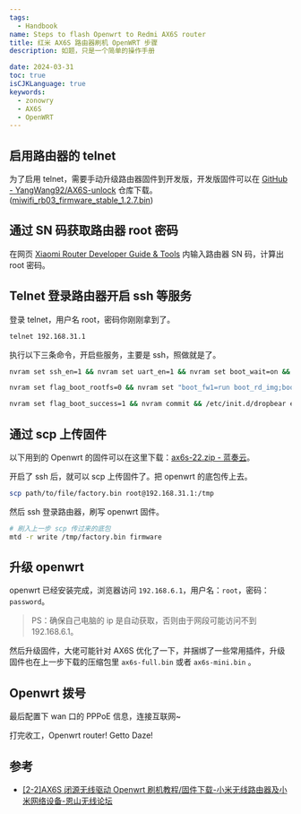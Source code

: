 ```yaml
---
tags:
  - Handbook
name: Steps to flash Openwrt to Redmi AX6S router 
title: 红米 AX6S 路由器刷机 OpenWRT 步骤
description: 如题，只是一个简单的操作手册

date: 2024-03-31
toc: true
isCJKLanguage: true
keywords:
  - zonowry
  - AX6S
  - OpenWRT
---
```



## 启用路由器的 telnet

为了启用 telnet，需要手动升级路由器固件到开发版，开发版固件可以在 [GitHub - YangWang92/AX6S-unlock](https://github.com/YangWang92/AX6S-unlock) 仓库下载。([miwifi\_rb03\_firmware\_stable\_1.2.7.bin](https://github.com/YangWang92/AX6S-unlock/blob/master/miwifi_rb03_firmware_stable_1.2.7.bin))

## 通过 SN 码获取路由器 root 密码

在网页 [Xiaomi Router Developer Guide & Tools](https://miwifi.dev/ssh) 内输入路由器 SN 码，计算出 root 密码。

## Telnet 登录路由器开启 ssh 等服务

登录 telnet，用户名 root，密码你刚刚拿到了。

```bash
telnet 192.168.31.1
```

执行以下三条命令，开启些服务，主要是 ssh，照做就是了。

```bash
nvram set ssh_en=1 && nvram set uart_en=1 && nvram set boot_wait=on && nvram set bootdelay=3 && nvram set flag_try_sys1_failed=0 && nvram set flag_try_sys2_failed=1

nvram set flag_boot_rootfs=0 && nvram set "boot_fw1=run boot_rd_img;bootm"

nvram set flag_boot_success=1 && nvram commit && /etc/init.d/dropbear enable && /etc/init.d/dropbear start
```

## 通过 scp 上传固件

以下用到的 Openwrt 的固件可以在这里下载：[ax6s-22.zip - 蓝奏云](https://sssddddff.lanzouo.com/ibIns0me47mf)。

开启了 ssh 后，就可以 scp 上传固件了。把 openwrt 的底包传上去。

```bash
scp path/to/file/factory.bin root@192.168.31.1:/tmp
```

然后 ssh 登录路由器，刷写 openwrt 固件。

```bash
# 刷入上一步 scp 传过来的底包
mtd -r write /tmp/factory.bin firmware
```

## 升级 openwrt

openwrt 已经安装完成，浏览器访问 `192.168.6.1`，用户名：`root`，密码：`password`。
> PS：确保自己电脑的 ip 是自动获取，否则由于网段可能访问不到 192.168.6.1。

然后升级固件，大佬可能针对 AX6S 优化了一下，并捆绑了一些常用插件，升级固件也在上一步下载的压缩包里 `ax6s-full.bin` 或者 `ax6s-mini.bin` 。


## Openwrt 拨号

最后配置下 wan 口的 PPPoE 信息，连接互联网~

打完收工，Openwrt router! Getto Daze!


## 参考

- [\[2-2\]AX6S 闭源无线驱动 Openwrt 刷机教程/固件下载-小米无线路由器及小米网络设备-恩山无线论坛](https://www.right.com.cn/forum/thread-8187405-1-1.html)